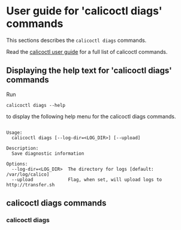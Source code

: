 
# User guide for 'calicoctl diags' commands

This sections describes the `calicoctl diags` commands.

Read the [calicoctl user guide](../calicoctl.md) for a full list of calicoctl commands.

## Displaying the help text for 'calicoctl diags' commands

Run

    calicoctl diags --help

to display the following help menu for the calicoctl diags commands.

```

Usage:
  calicoctl diags [--log-dir=<LOG_DIR>] [--upload]

Description:
  Save diagnostic information

Options:
  --log-dir=<LOG_DIR>  The directory for logs [default: /var/log/calico]
  --upload             Flag, when set, will upload logs to http://transfer.sh

```

## calicoctl diags commands

### calicoctl diags  

